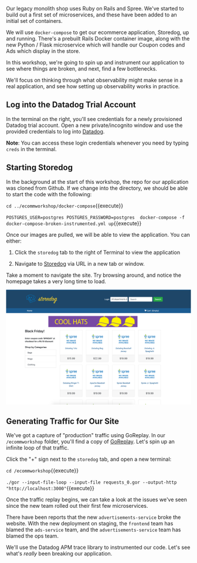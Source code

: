 Our legacy monolith shop uses Ruby on Rails and Spree. We've started to build out a first set of microservices, and these have been added to an initial set of containers.

We will use `docker-compose` to get our ecommerce application, Storedog, up and running. There's a prebuilt Rails Docker container image, along with the new Python / Flask microservice which will handle our Coupon codes and Ads which display in the store.

In this workshop, we're going to spin up and instrument our application to see where things are broken, and next, find a few bottlenecks.

We'll focus on thinking through what observability might make sense in a real application, and see how setting up observability works in practice.

## Log into the Datadog Trial Account

In the terminal on the right, you'll see credentials for a newly provisioned Datadog trial account. Open a new private/incognito window and use the provided credentials to log into [Datadog](https://app.datadoghq.com/account/login).

**Note**: You can access these login credentials whenever you need by typing `creds` in the terminal.

## Starting Storedog

In the background at the start of this workshop, the repo for our application was cloned from Github. If we change into the directory, we should be able to start the code with the following:

`cd ../ecommworkshop/docker-compose`{{execute}}

`POSTGRES_USER=postgres POSTGRES_PASSWORD=postgres  docker-compose -f docker-compose-broken-instrumented.yml up`{{execute}}

Once our images are pulled, we will be able to view the application. You can either:

1. Click the `storedog` tab to the right of Terminal to view the application

1. Navigate to [Storedog](https://[[HOST_SUBDOMAIN]]-3000-[[KATACODA_HOST]].environments.katacoda.com/) via URL in a new tab or window.

Take a moment to navigate the site. Try browsing around, and notice the homepage takes a very long time to load. 

![storedog](./assets/storedog.png)

## Generating Traffic for Our Site

We've got a capture of "production" traffic using GoReplay. In our `/ecommworkshop` folder, you'll find a copy of [GoReplay](https://goreplay.org). Let's spin up an infinite loop of that traffic.

Click the "+" sign next to the `storedog` tab, and open a new terminal:

`cd /ecommworkshop`{{execute}}

`./gor --input-file-loop --input-file requests_0.gor --output-http "http://localhost:3000"`{{execute}}

Once the traffic replay begins, we can take a look at the issues we've seen since the new team rolled out their first few microservices.

There have been reports that the new `advertisements-service` broke the website. With the new deployment on staging, the `frontend` team has blamed the `ads-service` team, and the `advertisements-service` team has blamed the ops team.

We'll use the Datadog APM trace library to instrumented our code. Let's see what's *really* been breaking our application.
